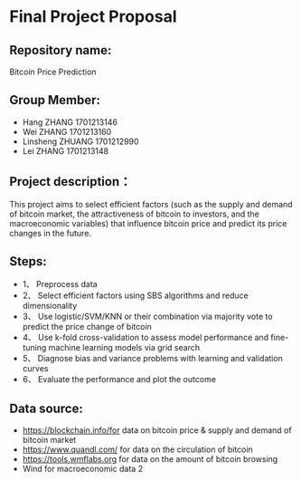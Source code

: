 # Final Project Proposal

## Repository name: 
Bitcoin Price Prediction

## Group Member:
* Hang ZHANG        1701213146
* Wei ZHANG         1701213160
* Linsheng ZHUANG   1701212990
* Lei ZHANG         1701213148

## Project description：
This project aims to select efficient factors (such as the supply and demand of bitcoin market, the attractiveness of bitcoin to investors, and the macroeconomic variables) that influence bitcoin price and predict its price changes in the future.

## Steps:
* 1、	Preprocess data
* 2、	Select efficient factors using SBS algorithms and reduce dimensionality
* 3、	Use logistic/SVM/KNN or their combination via majority vote to predict the price change of bitcoin
* 4、	Use k-fold cross-validation to assess model performance and fine-tuning machine learning models via grid search
* 5、	Diagnose bias and variance problems with learning and validation curves
* 6、	Evaluate the performance and plot the outcome

## Data source:
* https://blockchain.info/for data on bitcoin price & supply and demand of bitcoin market
* https://www.quandl.com/ for data on the circulation of bitcoin
* https://tools.wmflabs.org for data on the amount of bitcoin browsing
* Wind for macroeconomic data 2

